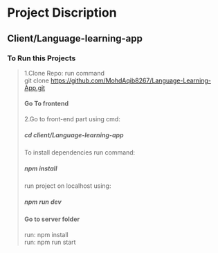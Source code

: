 # Project Discription

## Client/Language-learning-app

### To Run this Projects
> 1.Clone Repo: run command<br/>
> git clone https://github.com/MohdAqib8267/Language-Learning-App.git <br/>
> #### Go To frontend
>2.Go to front-end part using cmd: <br/>
> ##### cd client/Language-learning-app <br/>
> To install dependencies run command: <br/>
> ##### npm install <br/>
> run project on localhost using:
> ##### npm run dev
> #### Go to server folder
> run: npm install <br/>
>run: npm run start
